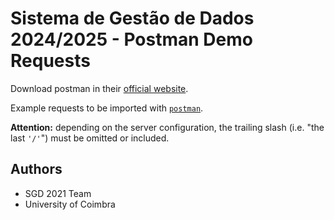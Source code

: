 # Sistema de Gestão de Dados 2024/2025 - Postman Demo Requests

Download postman in their [official website](https://www.postman.com).

Example requests to be imported with [`postman`](postman.com).

**Attention:** depending on the server configuration, the trailing slash (i.e. "the last `'/'`") must be omitted or included.


## Authors

* SGD 2021 Team
* University of Coimbra
